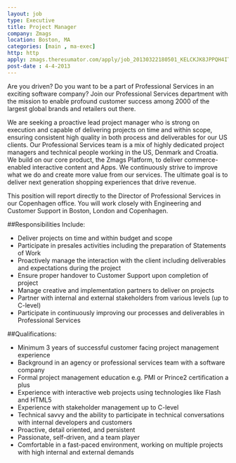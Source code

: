```yaml
---
layout: job
type: Executive
title: Project Manager
company: Zmags
location: Boston, MA
categories: [main , ma-exec]
http: http
apply: zmags.theresumator.com/apply/job_20130322180501_KELCKJK8JPPQH4IT/Project-Manager.html
post-date : 4-4-2013
---
```


Are you driven? Do you want to be a part of Professional Services in an exciting software company? Join our Professional Services department with the mission to enable profound customer success among 2000 of the largest global brands and retailers out there.

We are seeking a proactive lead project manager who is strong on execution and capable of delivering projects on time and within scope, ensuring consistent high quality in both process and deliverables for our US clients.
Our Professional Services team is a mix of highly dedicated project managers and technical people working in the US, Denmark and Croatia. We build on our core product, the Zmags Platform, to deliver commerce-enabled interactive content and Apps. We continuously strive to improve what we do and create more value from our services. The ultimate goal is to deliver next generation shopping experiences that drive revenue.

This position will report directly to the Director of Professional Services in our Copenhagen office. You will work closely with Engineering and Customer Support in Boston, London and Copenhagen.

##Responsibilities Include:

* Deliver projects on time and within budget and scope
* Participate in presales activities including the preparation of Statements of Work
* Proactively manage the interaction with the client including deliverables and expectations during the project
* Ensure proper handover to Customer Support upon completion of project
* Manage creative and implementation partners to deliver on projects
* Partner with internal and external stakeholders from various levels (up to C-level)
* Participate in continuously improving our processes and deliverables in Professional Services

##Qualifications:

* Minimum 3 years of successful customer facing  project management experience
* Background in an agency or professional services team with a software company 
* Formal project management education e.g. PMI or Prince2 certification a plus
* Experience with interactive web projects using technologies like Flash and HTML5
* Experience with stakeholder management up to C-level
* Technical savvy and the ability to participate in technical conversations with internal developers and customers 
* Proactive, detail oriented, and persistent
* Passionate, self-driven, and a team player 
* Comfortable in a fast-paced environment, working on multiple projects with high internal and external demands
